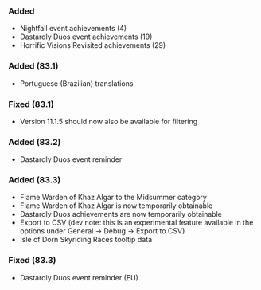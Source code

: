 <p><h3>Added</h3></p>
<ul>
<li>Nightfall event achievements (4)</li>
<li>Dastardly Duos event achievements (19)</li>
<li>Horrific Visions Revisited achievements (29)</li>
</ul>
<p><h3>Added (83.1)</h3></p>
<ul>
<li>Portuguese (Brazilian) translations</li>
</ul>
<p><h3>Fixed (83.1)</h3></p>
<ul>
<li>Version 11.1.5 should now also be available for filtering</li>
</ul>
<p><h3>Added (83.2)</h3></p>
<ul>
<li>Dastardly Duos event reminder</li>
</ul>
<p><h3>Added (83.3)</h3></p>
<ul>
<li>Flame Warden of Khaz Algar to the Midsummer category</li>
<li>Flame Warden of Khaz Algar is now temporarily obtainable</li>
<li>Dastardly Duos achievements are now temporarily obtainable</li>
<li>Export to CSV (dev note: this is an experimental feature available in the options under General -&gt; Debug -&gt; Export to CSV)</li>
<li>Isle of Dorn Skyriding Races tooltip data</li>
</ul>
<p><h3>Fixed (83.3)</h3></p>
<ul>
<li>Dastardly Duos event reminder (EU)</li>
</ul>